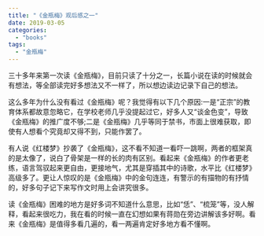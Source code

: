 ```yaml
---
title: "《金瓶梅》观后感之一"
date: 2019-03-05
categories: 
  - "books"
tags: 
  - "金瓶梅"
---
```


三十多年来第一次读《金瓶梅》，目前只读了十分之一，长篇小说在读的时候就会有想法，等全部读完好多想法又不一样了，所以想边读边记录下自己的想法。

这么多年为什么没有看过《金瓶梅》呢？我觉得有以下几个原因:一是“正宗”的教育体系都故意忽略它，在学校老师几乎没提起过它，好多人又“谈金色变”，导致《金瓶梅》的推广度不够;二是《金瓶梅》几乎等同于禁书，市面上很难获取，即使有人想看个究竟却又得不到，只能作罢了。

有人说《红楼梦》抄袭了《金瓶梅》，这不看不知道一看吓一跳啊，两者的框架真的是太像了，说白了骨架是一样的长的肉有区别。看起来《金瓶梅》的作者更老练，语言驾驭起来更自由，更接地气，尤其是穿插其中的诗歌，水平比《红楼梦》高级多了。更让人惊叹的是《金瓶梅》中的金句连连，有警示的有描物的有抒情的，好多句子记下来写作文时用上会讲究很多。

读《金瓶梅》困难的地方是好多词不知道什么意思，比如“恁”、“梳笼”等，没人解释，看起来很吃力，我在看的时候一直在幻想如果有蒋勋在旁边讲解该多好啊。看来《金瓶梅》是值得多看几遍的，看一两遍肯定好多地方看不懂啊。
